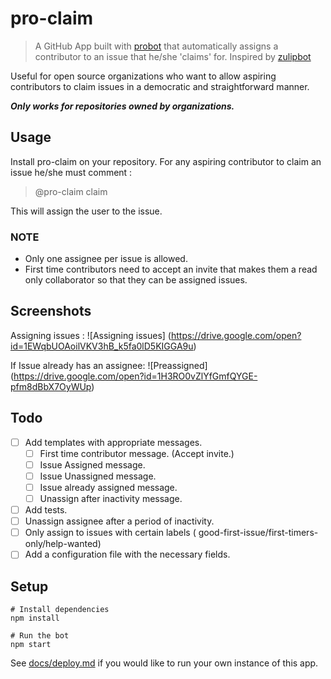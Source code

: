 # pro-claim

> A GitHub App built with [probot](https://github.com/probot/probot) that automatically assigns a contributor to an issue that he/she 'claims' for. Inspired by [zulipbot](https://github.com/zulip/zulipbot)

Useful for open source organizations who want to allow aspiring contributors to claim issues in a democratic and straightforward manner.

***Only works for repositories owned by organizations.***

## Usage

Install pro-claim on your repository. For any aspiring contributor to claim an issue he/she must comment :
>@pro-claim claim

This will assign the user to the issue.

### NOTE
* Only one assignee per issue is allowed.
* First time contributors need to accept an invite that makes them a read only collaborator so that they can be assigned issues.

## Screenshots

Assigning issues :
![Assigning issues]
(https://drive.google.com/open?id=1EWqbUOAoilVKV3hB_k5fa0lD5KIGGA9u)

If Issue already has an assignee:
![Preassigned]
(https://drive.google.com/open?id=1H3RO0vZlYfGmfQYGE-pfm8dBbX7OyWUp)

## Todo
- [ ] Add templates with appropriate messages.
  - [ ] First time contributor message. (Accept invite.)
  - [ ] Issue Assigned message.
  - [ ] Issue Unassigned message.
  - [ ] Issue already assigned message.
  - [ ] Unassign after inactivity message.
- [ ] Add tests.
- [ ] Unassign assignee after a period of inactivity.
- [ ] Only assign to issues with certain labels ( good-first-issue/first-timers-only/help-wanted)
- [ ] Add a configuration file with the necessary fields.

## Setup

```
# Install dependencies
npm install

# Run the bot
npm start
```

See [docs/deploy.md](docs/deploy.md) if you would like to run your own instance of this app.

